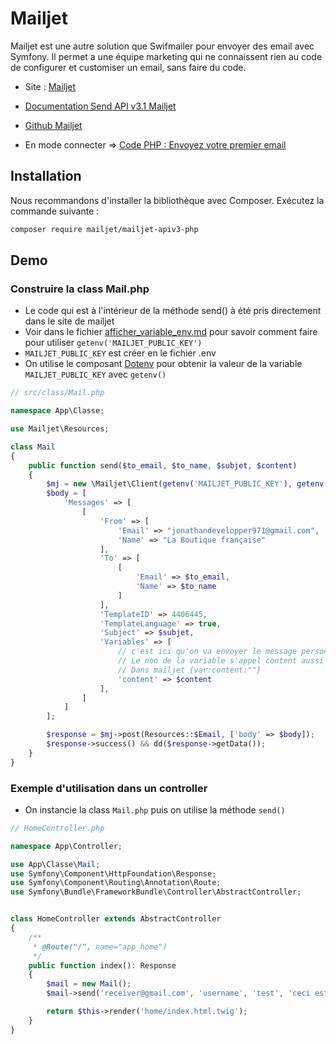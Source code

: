 # Mailjet

Mailjet est une autre solution que Swifmailer pour envoyer des email avec Symfony.
Il permet a une équipe marketing qui ne connaissent rien au code de configurer et customiser un email, sans faire du code. 

- Site : [Mailjet](https://www.mailjet.com/fr)

- [Documentation Send API v3.1 Mailjet](https://dev.mailjet.com/email/guides/send-api-v31/)
- [Github Mailjet](https://github.com/mailjet/mailjet-apiv3-php)
- En mode connecter => [Code PHP : Envoyez votre premier email](https://app.mailjet.com/auth/get_started/developer)

## Installation
Nous recommandons d'installer la bibliothèque avec Composer. Exécutez la commande suivante :

```bash
composer require mailjet/mailjet-apiv3-php
```

## Demo
### Construire la class Mail.php

- Le code qui est à l'intérieur de la méthode send() à été pris directement dans le site de mailjet
- Voir dans le fichier [afficher_variable_env.md](https://github.com/jonas18121/help/blob/master/Symfony/doc/afficher_variable_env.md) pour savoir comment faire pour utiliser `getenv('MAILJET_PUBLIC_KEY')`
- `MAILJET_PUBLIC_KEY` est créer en le fichier .env
- On utilise le composant [Dotenv](https://symfony.com/doc/4.3/components/dotenv.html) pour obtenir la valeur de la variable `MAILJET_PUBLIC_KEY` avec `getenv()` 

```php
// src/class/Mail.php

namespace App\Classe;

use Mailjet\Resources;

class Mail
{
    public function send($to_email, $to_name, $subjet, $content)
    {
        $mj = new \Mailjet\Client(getenv('MAILJET_PUBLIC_KEY'), getenv('MAILJET_SECRET_KEY'),true,['version' => 'v3.1']);
        $body = [
            'Messages' => [
                [
                    'From' => [
                        'Email' => "jonathandevelopper971@gmail.com",
                        'Name' => "La Boutique française"
                    ],
                    'To' => [
                        [
                            'Email' => $to_email,
                            'Name' => $to_name
                        ]
                    ],
                    'TemplateID' => 4406445,
                    'TemplateLanguage' => true,
                    'Subject' => $subjet,
                    'Variables' => [
                        // c'est ici qu'on va envoyer le message personnaliser dans le template qui est dans mailjet
                        // Le non de la variable s'appel content aussi dans mailjet
                        // Dans mailjet {var:content:""}
                        'content' => $content 
                    ],
                ]
            ]
        ];

        $response = $mj->post(Resources::$Email, ['body' => $body]);
        $response->success() && dd($response->getData());  
    }
}
```

### Exemple d'utilisation dans un controller

- On instancie la class `Mail.php` puis on utilise la méthode `send()`

```php
// HomeController.php

namespace App\Controller;

use App\Classe\Mail;
use Symfony\Component\HttpFoundation\Response;
use Symfony\Component\Routing\Annotation\Route;
use Symfony\Bundle\FrameworkBundle\Controller\AbstractController;


class HomeController extends AbstractController
{
    /**
     * @Route("/", name="app_home")
     */
    public function index(): Response
    {
        $mail = new Mail();
        $mail->send('receiver@gmail.com', 'username', 'test', 'ceci est un test');

        return $this->render('home/index.html.twig');
    }
}
```
